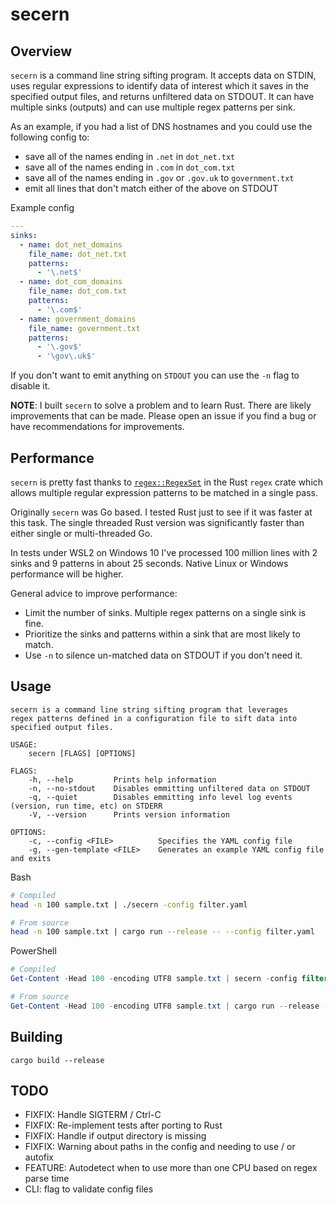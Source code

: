 # secern

## Overview

`secern` is a command line string sifting program. It accepts data on STDIN,
uses regular expressions to identify data of interest which it saves in the
specified output files, and returns unfiltered data on STDOUT. It can have
multiple sinks (outputs) and can use multiple regex patterns per sink.

As an example, if you had a list of DNS hostnames and you could use the
following config to:

- save all of the names ending in `.net` in `dot_net.txt`
- save all of the names ending in `.com` in `dot_com.txt`
- save all of the names ending in `.gov` or `.gov.uk` to `government.txt`
- emit all lines that don't match either of the above on STDOUT

Example config

```yaml
---
sinks:
  - name: dot_net_domains
    file_name: dot_net.txt
    patterns:
      - '\.net$'
  - name: dot_com_domains
    file_name: dot_com.txt
    patterns:
      - '\.com$'
  - name: government_domains
    file_name: government.txt
    patterns:
      - '\.gov$'
      - '\gov\.uk$'
```

If you don't want to emit anything on `STDOUT` you can use the `-n` flag to
disable it.

**NOTE**: I built `secern` to solve a problem and to learn Rust. There are likely
improvements that can be made. Please open an issue if you find a bug or have
recommendations for improvements.

## Performance

`secern` is pretty fast thanks to
[`regex::RegexSet`](https://docs.rs/regex/1.4.5/regex/struct.RegexSet.html) in
the Rust `regex` crate which allows multiple regular expression patterns to be
matched in a single pass.

Originally `secern` was Go based. I tested Rust just to see if it was faster at
this task.  The single threaded Rust version was significantly faster than either
single or multi-threaded Go.

In tests under WSL2 on Windows 10 I've processed 100 million lines with 2 sinks
and 9 patterns in about 25 seconds. Native Linux or Windows performance will be
higher.

General advice to improve performance:

- Limit the number of sinks. Multiple regex patterns on a single sink is fine.
- Prioritize the sinks and patterns within a sink that are most likely to match.
- Use `-n` to silence un-matched data on STDOUT if you don't need it.

## Usage

```shell
secern is a command line string sifting program that leverages
regex patterns defined in a configuration file to sift data into
specified output files.

USAGE:
    secern [FLAGS] [OPTIONS]

FLAGS:
    -h, --help         Prints help information
    -n, --no-stdout    Disables emmitting unfiltered data on STDOUT
    -q, --quiet        Disables emmitting info level log events (version, run time, etc) on STDERR
    -V, --version      Prints version information

OPTIONS:
    -c, --config <FILE>          Specifies the YAML config file
    -g, --gen-template <FILE>    Generates an example YAML config file and exits
```

Bash

```bash
# Compiled
head -n 100 sample.txt | ./secern -config filter.yaml

# From source
head -n 100 sample.txt | cargo run --release -- --config filter.yaml
 ```

PowerShell

```powershell
# Compiled
Get-Content -Head 100 -encoding UTF8 sample.txt | secern -config filter.yaml

# From source
Get-Content -Head 100 -encoding UTF8 sample.txt | cargo run --release -- --config filter.yaml
```

## Building

```shell
cargo build --release
```

## TODO

- FIXFIX: Handle SIGTERM / Ctrl-C
- FIXFIX: Re-implement tests after porting to Rust
- FIXFIX: Handle if output directory is missing
- FIXFIX: Warning about paths in the config and needing to use / or autofix
- FEATURE: Autodetect when to use more than one CPU based on regex parse time
- CLI: flag to validate config files
